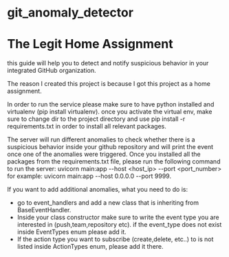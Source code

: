 # git_anomaly_detector
# The Legit Home Assignment

this guide will help you to detect and notify suspicious behavior in your integrated
GitHub organization.

The reason I created this project is because I got this project as a home assignment.

In order to run the service please make sure to have python installed and virtualenv (pip install virtualenv).
once you activate the virtual env, make sure to change dir to the project directory and use pip install -r requirements.txt in order to install all relevant packages.

The server will run different anomalies to check whether there is a suspicious behavior inside your github repository and will print the event once one of the anomalies were triggered.
Once you installed all the packages from the requirements.txt file, please run the following command to run the server:
uvicorn main:app --host <host_ip> --port <port_number>
for example: uvicorn main:app --host 0.0.0.0 --port 9999.

If you want to add additional anomalies, what you need to do is:

- go to event_handlers and add a new class that is inheriting from BaseEventHandler.
- Inside your class constructor make sure to write the event type you are interested in (push,team,repository etc). if the event_type does not exist inside EventTypes enum please add it.
- If the action type you want to subscribe (create,delete, etc..) to is not listed inside ActionTypes enum, please add it there.
